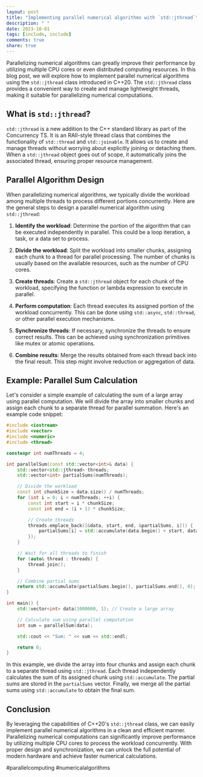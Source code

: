 ```yaml
---
layout: post
title: "Implementing parallel numerical algorithms with `std::jthread`"
description: " "
date: 2023-10-01
tags: [include, include]
comments: true
share: true
---
```


Parallelizing numerical algorithms can greatly improve their performance by utilizing multiple CPU cores or even distributed computing resources. In this blog post, we will explore how to implement parallel numerical algorithms using the `std::jthread` class introduced in C++20. The `std::jthread` class provides a convenient way to create and manage lightweight threads, making it suitable for parallelizing numerical computations.

## What is `std::jthread`?

`std::jthread` is a new addition to the C++ standard library as part of the Concurrency TS. It is an RAII-style thread class that combines the functionality of `std::thread` and `std::joinable`. It allows us to create and manage threads without worrying about explicitly joining or detaching them. When a `std::jthread` object goes out of scope, it automatically joins the associated thread, ensuring proper resource management.

## Parallel Algorithm Design

When parallelizing numerical algorithms, we typically divide the workload among multiple threads to process different portions concurrently. Here are the general steps to design a parallel numerical algorithm using `std::jthread`:

1. **Identify the workload**: Determine the portion of the algorithm that can be executed independently in parallel. This could be a loop iteration, a task, or a data set to process.

2. **Divide the workload**: Split the workload into smaller chunks, assigning each chunk to a thread for parallel processing. The number of chunks is usually based on the available resources, such as the number of CPU cores.

3. **Create threads**: Create a `std::jthread` object for each chunk of the workload, specifying the function or lambda expression to execute in parallel.

4. **Perform computation**: Each thread executes its assigned portion of the workload concurrently. This can be done using `std::async`, `std::thread`, or other parallel execution mechanisms.

5. **Synchronize threads**: If necessary, synchronize the threads to ensure correct results. This can be achieved using synchronization primitives like mutex or atomic operations.

6. **Combine results**: Merge the results obtained from each thread back into the final result. This step might involve reduction or aggregation of data.

## Example: Parallel Sum Calculation

Let's consider a simple example of calculating the sum of a large array using parallel computation. We will divide the array into smaller chunks and assign each chunk to a separate thread for parallel summation. Here's an example code snippet:

```cpp
#include <iostream>
#include <vector>
#include <numeric>
#include <thread>

constexpr int numThreads = 4;

int parallelSum(const std::vector<int>& data) {
    std::vector<std::jthread> threads;
    std::vector<int> partialSums(numThreads);

    // Divide the workload
    const int chunkSize = data.size() / numThreads;
    for (int i = 0; i < numThreads; ++i) {
        const int start = i * chunkSize;
        const int end = (i + 1) * chunkSize;

        // Create threads
        threads.emplace_back([&data, start, end, &partialSums, i]() {
            partialSums[i] = std::accumulate(data.begin() + start, data.begin() + end, 0);
        });
    }

    // Wait for all threads to finish
    for (auto& thread : threads) {
        thread.join();
    }

    // Combine partial sums
    return std::accumulate(partialSums.begin(), partialSums.end(), 0);
}

int main() {
    std::vector<int> data(1000000, 1); // Create a large array

    // Calculate sum using parallel computation
    int sum = parallelSum(data);

    std::cout << "Sum: " << sum << std::endl;

    return 0;
}
```

In this example, we divide the array into four chunks and assign each chunk to a separate thread using `std::jthread`. Each thread independently calculates the sum of its assigned chunk using `std::accumulate`. The partial sums are stored in the `partialSums` vector. Finally, we merge all the partial sums using `std::accumulate` to obtain the final sum.

## Conclusion

By leveraging the capabilities of C++20's `std::jthread` class, we can easily implement parallel numerical algorithms in a clean and efficient manner. Parallelizing numerical computations can significantly improve performance by utilizing multiple CPU cores to process the workload concurrently. With proper design and synchronization, we can unlock the full potential of modern hardware and achieve faster numerical calculations. 

#parallelcomputing #numericalalgorithms